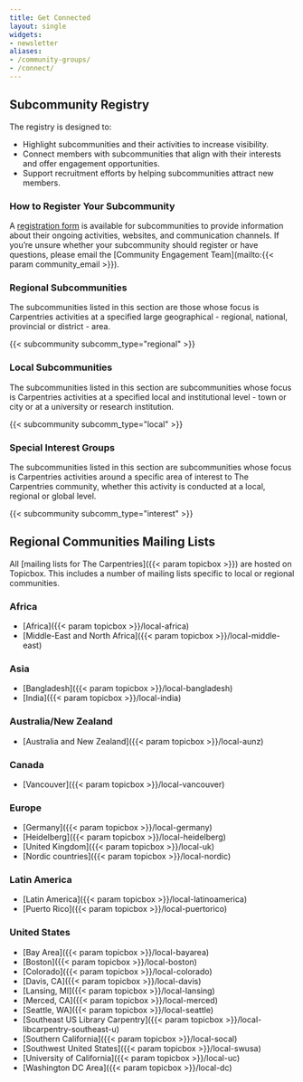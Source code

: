 ```yaml
---
title: Get Connected
layout: single
widgets:
- newsletter
aliases:
- /community-groups/
- /connect/
---
```


## Subcommunity Registry 

The registry is designed to:

- Highlight subcommunities and their activities to increase visibility.
- Connect members with subcommunities that align with their interests and offer engagement opportunities.
- Support recruitment efforts by helping subcommunities attract new members.

### How to Register Your Subcommunity

A [registration form](https://forms.gle/t9zqxhyeGLGiSGFe7) is available for subcommunities to provide information about their ongoing activities, websites, and communication channels. If you’re unsure whether your subcommunity should register or have questions, please email the [Community Engagement Team](mailto:{{< param community_email >}}). 

### Regional Subcommunities

The subcommunities listed in this section are those whose focus is Carpentries activities at a specified large geographical - regional, national, provincial or district - area.

{{< subcommunity subcomm_type="regional" >}}

### Local Subcommunities

The subcommunities listed in this section are subcommunities whose focus is Carpentries activities at a specified local and institutional level - town or city or at a university or research institution.

{{< subcommunity subcomm_type="local" >}}

### Special Interest Groups

The subcommunities listed in this section are subcommunities whose focus is Carpentries activities around a specific area of interest to The Carpentries community, whether this activity is conducted at a local, regional or global level.

{{< subcommunity subcomm_type="interest" >}}

## Regional Communities Mailing Lists

All [mailing lists for The Carpentries]({{< param topicbox >}}) are hosted on Topicbox.  This includes a number of mailing lists specific to local or regional communities.

### Africa
- [Africa]({{< param topicbox >}}/local-africa)
- [Middle-East and North Africa]({{< param topicbox >}}/local-middle-east)

### Asia
- [Bangladesh]({{< param topicbox >}}/local-bangladesh)
- [India]({{< param topicbox >}}/local-india)

### Australia/New Zealand
- [Australia and New Zealand]({{< param topicbox >}}/local-aunz)

### Canada
- [Vancouver]({{< param topicbox >}}/local-vancouver)

### Europe
- [Germany]({{< param topicbox >}}/local-germany)
- [Heidelberg]({{< param topicbox >}}/local-heidelberg)
- [United Kingdom]({{< param topicbox >}}/local-uk)
- [Nordic countries]({{< param topicbox >}}/local-nordic)

### Latin America
- [Latin America]({{< param topicbox >}}/local-latinoamerica)
- [Puerto Rico]({{< param topicbox >}}/local-puertorico)

### United States
- [Bay Area]({{< param topicbox >}}/local-bayarea)
- [Boston]({{< param topicbox >}}/local-boston)
- [Colorado]({{< param topicbox >}}/local-colorado)
- [Davis, CA]({{< param topicbox >}}/local-davis)
- [Lansing, MI]({{< param topicbox >}}/local-lansing)
- [Merced, CA]({{< param topicbox >}}/local-merced)
- [Seattle, WA]({{< param topicbox >}}/local-seattle)
- [Southeast US Library Carpentry]({{< param topicbox >}}/local-libcarpentry-southeast-u)
- [Southern California]({{< param topicbox >}}/local-socal)
- [Southwest United States]({{< param topicbox >}}/local-swusa)
- [University of California]({{< param topicbox >}}/local-uc)
- [Washington DC Area]({{< param topicbox >}}/local-dc) 
